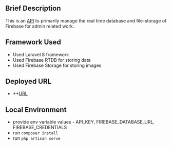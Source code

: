 
## Brief Description

This is an [API](https://badhan-admin-api.herokuapp.com/) to primarily manage the real time database and file-storage of Firebase for admin related work. 

## Framework Used

- Used Laravel 8 framework
- Used Firebase RTDB for storing data
- Used Firebase Storage for storing images 

## Deployed URL
 - **[URL](https://badhan-admin-api.herokuapp.com/)

## Local Environment

- provide env variable values - API_KEY, FIREBASE_DATABASE_URL, FIREBASE_CREDENTIALS
- run `composer install`
- run `php artisan serve`
